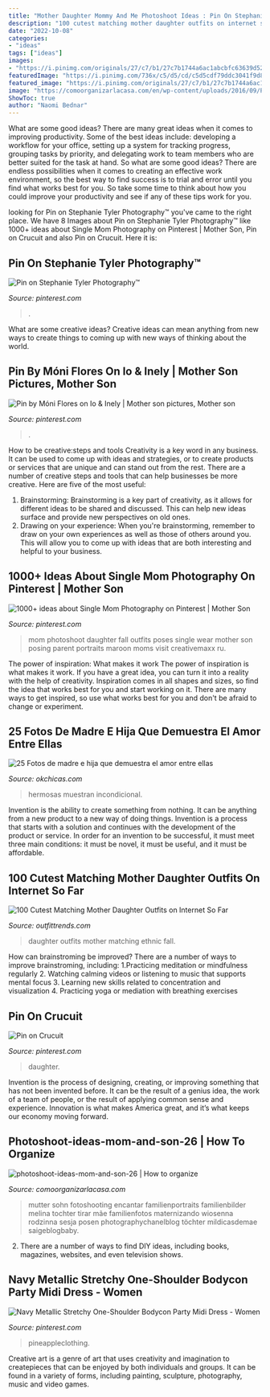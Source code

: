```yaml
---
title: "Mother Daughter Mommy And Me Photoshoot Ideas : Pin On Stephanie Tyler Photography™"
description: "100 cutest matching mother daughter outfits on internet so far"
date: "2022-10-08"
categories:
- "ideas"
tags: ["ideas"]
images:
- "https://i.pinimg.com/originals/27/c7/b1/27c7b1744a6ac1abcbfc63639d52c5d9.jpg"
featuredImage: "https://i.pinimg.com/736x/c5/d5/cd/c5d5cdf79ddc3041f9d8ad53e8b94d3e.jpg"
featured_image: "https://i.pinimg.com/originals/27/c7/b1/27c7b1744a6ac1abcbfc63639d52c5d9.jpg"
image: "https://comoorganizarlacasa.com/en/wp-content/uploads/2016/09/Photoshoot-ideas-mom-and-son-26.jpg"
ShowToc: true
author: "Naomi Bednar"
---
```



What are some good ideas?
There are many great ideas when it comes to improving productivity. Some of the best ideas include: developing a workflow for your office, setting up a system for tracking progress, grouping tasks by priority, and delegating work to team members who are better suited for the task at hand. So what are some good ideas? There are endless possibilities when it comes to creating an effective work environment, so the best way to find success is to trial and error until you find what works best for you. So take some time to think about how you could improve your productivity and see if any of these tips work for you.

	

		
looking for Pin on Stephanie Tyler Photography™ you've came to the right place. We have 8 Images about Pin on Stephanie Tyler Photography™ like 1000+ ideas about Single Mom Photography on Pinterest | Mother Son, Pin on Crucuit and also Pin on Crucuit. Here it is:
		
    
## Pin On Stephanie Tyler Photography™

<img loading=lazy src="https://i.pinimg.com/originals/63/ee/c4/63eec48c57380969ecd26ae1b1029ff5.jpg" onerror="this.onerror=null;this.src='https://tse1.mm.bing.net/th?id=OIP.dnd_RUz5ZySriohTZoxPGgHaLL&amp;pid=15.1';" alt="Pin on Stephanie Tyler Photography™">

_Source: pinterest.com_

>. 

	

What are some creative ideas?
Creative ideas can mean anything from new ways to create things to coming up with new ways of thinking about the world.

    
## Pin By Móni Flores On Io &amp; Inely | Mother Son Pictures, Mother Son

<img loading=lazy src="https://i.pinimg.com/originals/27/c7/b1/27c7b1744a6ac1abcbfc63639d52c5d9.jpg" onerror="this.onerror=null;this.src='https://tse1.mm.bing.net/th?id=OIP.oLkV9M_fFendX9smUdTLYwHaLH&amp;pid=15.1';" alt="Pin by Móni Flores on Io &amp; Inely | Mother son pictures, Mother son">

_Source: pinterest.com_

>. 

	

How to be creative:steps and tools
Creativity is a key word in any business. It can be used to come up with ideas and strategies, or to create products or services that are unique and can stand out from the rest.
There are a number of creative steps and tools that can help businesses be more creative. Here are five of the most useful: 
1. Brainstorming: Brainstorming is a key part of creativity, as it allows for different ideas to be shared and discussed. This can help new ideas surface and provide new perspectives on old ones. 
2. Drawing on your experience: When you're brainstorming, remember to draw on your own experiences as well as those of others around you. This will allow you to come up with ideas that are both interesting and helpful to your business. 

    
## 1000+ Ideas About Single Mom Photography On Pinterest | Mother Son

<img loading=lazy src="https://i.pinimg.com/736x/92/28/d7/9228d7fe41722dbb0273d144f90c7ed3--single-mom-photography-single-moms.jpg" onerror="this.onerror=null;this.src='https://tse4.mm.bing.net/th?id=OIP.s7wR2BywpIHcGjVYzl94PQHaLH&amp;pid=15.1';" alt="1000+ ideas about Single Mom Photography on Pinterest | Mother Son">

_Source: pinterest.com_

>mom photoshoot daughter fall outfits poses single wear mother son posing parent portraits maroon moms visit creativemaxx ru. 

	

The power of inspiration: What makes it work
The power of inspiration is what makes it work. If you have a great idea, you can turn it into a reality with the help of creativity. Inspiration comes in all shapes and sizes, so find the idea that works best for you and start working on it. There are many ways to get inspired, so use what works best for you and don't be afraid to change or experiment.

    
## 25 Fotos De Madre E Hija Que Demuestra El Amor Entre Ellas

<img loading=lazy src="https://www.okchicas.com/wp-content/uploads/2015/02/hermosas-fotos-madre-e-hija-2.jpg" onerror="this.onerror=null;this.src='https://tse2.mm.bing.net/th?id=OIP.5p_FVHdH64Tes2HoDYmf8wHaLO&amp;pid=15.1';" alt="25 Fotos de madre e hija que demuestra el amor entre ellas">

_Source: okchicas.com_

>hermosas muestran incondicional. 

	

Invention is the ability to create something from nothing. It can be anything from a new product to a new way of doing things. Invention is a process that starts with a solution and continues with the development of the product or service. In order for an invention to be successful, it must meet three main conditions: it must be novel, it must be useful, and it must be affordable.

    
## 100 Cutest Matching Mother Daughter Outfits On Internet So Far

<img loading=lazy src="https://www.outfittrends.com/wp-content/uploads/2016/01/ccccccccccccccccc.jpg" onerror="this.onerror=null;this.src='https://tse1.mm.bing.net/th?id=OIP.chGhyJaSMaPQNidQnkSheQHaLH&amp;pid=15.1';" alt="100 Cutest Matching Mother Daughter Outfits on Internet So Far">

_Source: outfittrends.com_

>daughter outfits mother matching ethnic fall. 

	

How can brainstroming be improved?
There are a number of ways to improve brainstroming, including: 
1.Practicing meditation or mindfulness regularly 
2. Watching calming videos or listening to music that supports mental focus 
3. Learning new skills related to concentration and visualization 
4. Practicing yoga or mediation with breathing exercises 

    
## Pin On Crucuit

<img loading=lazy src="https://i.pinimg.com/736x/c5/d5/cd/c5d5cdf79ddc3041f9d8ad53e8b94d3e.jpg" onerror="this.onerror=null;this.src='https://tse2.mm.bing.net/th?id=OIP.2a2wIw-tlREiaL8qM9ureQHaHa&amp;pid=15.1';" alt="Pin on Crucuit">

_Source: pinterest.com_

>daughter. 

	

Invention is the process of designing, creating, or improving something that has not been invented before. It can be the result of a genius idea, the work of a team of people, or the result of applying common sense and experience. Innovation is what makes America great, and it’s what keeps our economy moving forward.

    
## Photoshoot-ideas-mom-and-son-26 | How To Organize

<img loading=lazy src="https://comoorganizarlacasa.com/en/wp-content/uploads/2016/09/Photoshoot-ideas-mom-and-son-26.jpg" onerror="this.onerror=null;this.src='https://tse3.mm.bing.net/th?id=OIP.CsL02yirFWUUq5FhvuM0hwHaJQ&amp;pid=15.1';" alt="photoshoot-ideas-mom-and-son-26 | How to organize">

_Source: comoorganizarlacasa.com_

>mutter sohn fotoshooting encantar familienportraits familienbilder melina tochter tirar mãe familienfotos maternizando wiosenna rodzinna sesja posen photographychanelblog töchter mildicasdemae saigeblogbaby. 

	

2. There are a number of ways to find DIY ideas, including books, magazines, websites, and even television shows.

    
## Navy Metallic Stretchy One-Shoulder Bodycon Party Midi Dress - Women

<img loading=lazy src="https://i.pinimg.com/736x/ad/21/2e/ad212e1dd45990fd9a0ed8df1448ba17.jpg" onerror="this.onerror=null;this.src='https://tse2.mm.bing.net/th?id=OIP.wXJKrsrhJdxmkL_ZndDzHQHaLH&amp;pid=15.1';" alt="Navy Metallic Stretchy One-Shoulder Bodycon Party Midi Dress - Women">

_Source: pinterest.com_

>pineappleclothing. 

	

Creative art is a genre of art that uses creativity and imagination to createpieces that can be enjoyed by both individuals and groups. It can be found in a variety of forms, including painting, sculpture, photography, music and video games.

